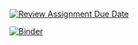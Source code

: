 [![Review Assignment Due Date](https://classroom.github.com/assets/deadline-readme-button-22041afd0340ce965d47ae6ef1cefeee28c7c493a6346c4f15d667ab976d596c.svg)](https://classroom.github.com/a/Kd-qJfrP)

[![Binder](https://mybinder.org/badge_logo.svg)](https://mybinder.org/v2/gh/dm4bem/dm4bem-glDemonti/HEAD)
